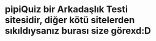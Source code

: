 # pipiQuiz bir Arkadaşlık Testi sitesidir, diğer kötü sitelerden sıkıldıysanız burası size görexd:D

